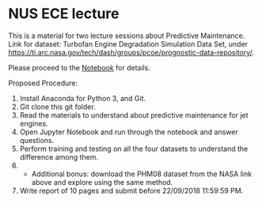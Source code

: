 # NUS ECE lecture
This is a material for two lecture sessions about Predictive Maintenance. Link for dataset: Turbofan Engine Degradation Simulation Data Set, under https://ti.arc.nasa.gov/tech/dash/groups/pcoe/prognostic-data-repository/.

Please proceed to the [Notebook](https://github.com/iceberg12/NUS_guest_lecture/blob/master/Prognostics%20Prediction.ipynb) for details.

Proposed Procedure:
1. Install Anaconda for Python 3, and Git.
2. Git clone this git folder.
3. Read the materials to understand about predictive maintenance for jet engines.
4. Open Jupyter Notebook and run through the notebook and answer questions.
5. Perform training and testing on all the four datasets to understand the difference among them.
6. * Additional bonus: download the PHM08 dataset from the NASA link above and explore using the same method.
7. Write report of 10 pages and submit before 22/09/2018 11:59:59 PM.
